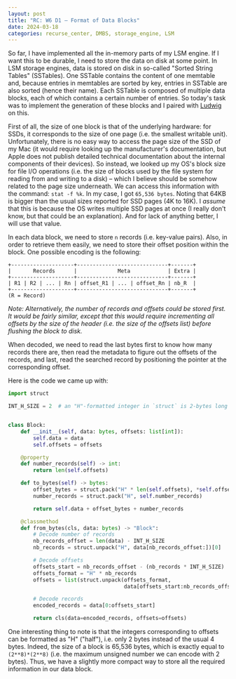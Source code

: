 ```yaml
---
layout: post
title: "RC: W6 D1 — Format of Data Blocks"
date: 2024-03-18
categories: recurse_center, DMBS, storage_engine, LSM
---
```


So far, I have implemented all the in-memory parts of my LSM engine.
If I want this to be durable, I need to store the data on disk at some point.
In LSM storage engines, data is stored on disk in so-called "Sorted String Tables" (SSTables).
One SSTable contains the content of one memtable and, because entries in memtables are sorted by key, entries in SSTable
are also sorted (hence their name).
Each SSTable is composed of multiple data blocks, each of which contains a certain number of entries.
So today's task was to implement the generation of these blocks and I paired
with [Ludwig](https://github.com/ludwigschubert) on this.

First of all, the size of one block is that of the underlying hardware: for SSDs, it corresponds to the size of one page
(i.e. the smallest writable unit).
Unfortunately, there is no easy way to access the page size of the SSD of my Mac (it would require looking up the
manufacturer's documentation, but Apple does not publish detailed technical documentation about the internal components
of their devices).
So instead, we looked up my OS's block size for file I/O operations (i.e. the size of blocks used by the file system for
reading from and writing to a disk) – which I believe should be somehow related to the page size underneath.
We can access this information with the command: `stat -f %k`.
In my case, I got `65,536 bytes`.
Noting that 64KB is bigger than the usual sizes reported for SSD pages (4K to 16K). I _assume_ that this is because the
OS writes multiple SSD pages at once (I really don't know, but that could be an explanation).
And for lack of anything better, I will use that value.

In each data block, we need to store `n` records (i.e. key-value pairs).
Also, in order to retrieve them easily, we need to store their offset position within the block.
One possible encoding is the following:

```text
+--------------------+-----------------------------+-------+
|       Records      |             Meta            | Extra |
+--------------------+-----------------------------+-------+
| R1 | R2 | ... | Rn | offset_R1 | ... | offset_Rn | nb_R  |
+--------------------+-----------------------------+-------+
(R = Record)
```

_Note: Alternatively, the number of records and offsets could be stored first. It would be fairly similar, except that
this would require incrementing all offsets by the size of the header (i.e. the size of the offsets list) before
flushing the block to disk._

When decoded, we need to read the last bytes first to know how many records there are, then read the metadata to figure
out the offsets of the records, and last, read the searched record by positioning the pointer at the corresponding
offset.

Here is the code we came up with:

```python
import struct

INT_H_SIZE = 2  # an "H"-formatted integer in `struct` is 2-bytes long


class Block:
    def __init__(self, data: bytes, offsets: list[int]):
        self.data = data
        self.offsets = offsets

    @property
    def number_records(self) -> int:
        return len(self.offsets)

    def to_bytes(self) -> bytes:
        offset_bytes = struct.pack("H" * len(self.offsets), *self.offsets)
        number_records = struct.pack("H", self.number_records)

        return self.data + offset_bytes + number_records

    @classmethod
    def from_bytes(cls, data: bytes) -> "Block":
        # Decode number of records
        nb_records_offset = len(data) - INT_H_SIZE
        nb_records = struct.unpack("H", data[nb_records_offset:])[0]

        # Decode offsets
        offsets_start = nb_records_offset - (nb_records * INT_H_SIZE)
        offsets_format = "H" * nb_records
        offsets = list(struct.unpack(offsets_format,
                                     data[offsets_start:nb_records_offset]))

        # Decode records
        encoded_records = data[0:offsets_start]

        return cls(data=encoded_records, offsets=offsets)
```

One interesting thing to note is that the integers corresponding to offsets can be formatted as "H" ("half"), i.e. only
2 bytes instead of the usual 4 bytes.
Indeed, the size of a block is 65,536 bytes, which is exactly equal to `(2**8)*(2**8)` (i.e. the maximum unsigned number
we can encode with 2 bytes).
Thus, we have a slightly more compact way to store all the required information in our data block.

